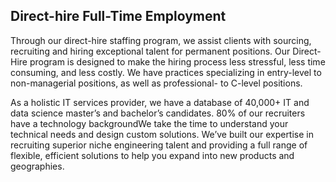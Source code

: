 ##  Direct-hire Full-Time Employment

Through our direct-hire staffing program, we assist clients with sourcing, recruiting and hiring exceptional talent for permanent positions. Our Direct-Hire program is designed to make the hiring process less stressful, less time consuming, and less costly. We have practices specializing in entry-level to non-managerial positions, as well as professional- to C-level positions.

As a holistic IT services provider, we have a database of 40,000+ IT and data science master’s and bachelor’s candidates. 80% of our recruiters have a technology backgroundWe take the time to understand your technical needs and design custom solutions. We’ve built our expertise in recruiting superior niche engineering talent and providing a full range of flexible, efficient solutions to help you expand into new products and geographies.
